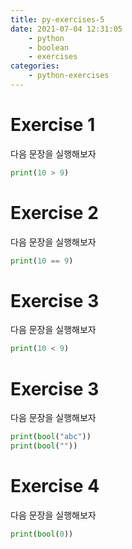 ```yaml
---
title: py-exercises-5
date: 2021-07-04 12:31:05
    - python 
    - boolean
    - exercises
categories: 
    - python-exercises
---
```


# Exercise 1
다음 문장을 실행해보자
``` python
print(10 > 9)
```

# Exercise 2
다음 문장을 실행해보자
``` python
print(10 == 9)
```

# Exercise 3
다음 문장을 실행해보자
``` python
print(10 < 9)
```

# Exercise 3
다음 문장을 실행해보자
``` python
print(bool("abc"))
print(bool(""))
```

# Exercise 4
다음 문장을 실행해보자
``` python
print(bool(0))
```